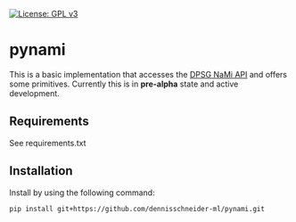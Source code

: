 [![License: GPL v3](https://img.shields.io/badge/License-GPL%20v3-blue.svg)](https://www.gnu.org/licenses/gpl-3.0)
# pynami
This is a basic implementation that accesses the [DPSG NaMi API](https://nami.dpsg.de) and offers some primitives.
Currently this is in **pre-alpha** state and active development.

## Requirements
See requirements.txt

## Installation
Install by using the following command:
```
pip install git+https://github.com/dennisschneider-ml/pynami.git
```


